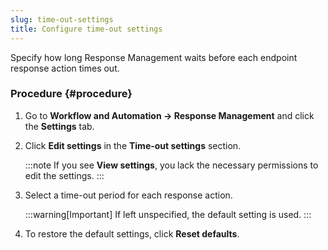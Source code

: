 ```yaml
---
slug: time-out-settings
title: Configure time-out settings
---
```


Specify how long Response Management waits before each endpoint response action times out.

### Procedure {#procedure}

1.  Go to **Workflow and Automation → Response Management** and click the **Settings** tab.

2.  Click **Edit settings** in the **Time-out settings** section.

    :::note
    If you see **View settings**, you lack the necessary permissions to edit the settings.
    :::

3.  Select a time-out period for each response action.

    :::warning[Important]
    If left unspecified, the default setting is used.
    :::

4.  To restore the default settings, click **Reset defaults**.
